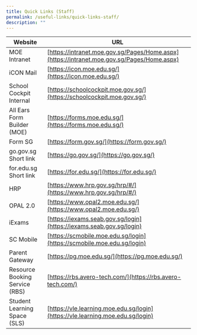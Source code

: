 ```yaml
---
title: Quick Links (Staff)
permalink: /useful-links/quick-links-staff/
description: ""
---
```

| **Website** | **URL** |
| -------- | -------- |
| MOE Intranet     | [https://intranet.moe.gov.sg/Pages/Home.aspx](https://intranet.moe.gov.sg/Pages/Home.aspx)     |
| iCON Mail  | [https://icon.moe.edu.sg/](https://icon.moe.edu.sg/) |
| School Cockpit Internal | [https://schoolcockpit.moe.gov.sg/](https://schoolcockpit.moe.gov.sg/) |
| All Ears Form Builder (MOE) | [https://forms.moe.edu.sg/](https://forms.moe.edu.sg/) |
| Form SG | [https://form.gov.sg/](https://form.gov.sg/) |
| go.gov.sg Short link | [https://go.gov.sg/](https://go.gov.sg/) |
| for.edu.sg Short link | [https://for.edu.sg/](https://for.edu.sg/) |
| HRP | [https://www.hrp.gov.sg/hrp/#/](https://www.hrp.gov.sg/hrp/#/) |
| OPAL 2.0 | [https://www.opal2.moe.edu.sg/](https://www.opal2.moe.edu.sg/) |
| iExams | [https://iexams.seab.gov.sg/login](https://iexams.seab.gov.sg/login)
| SC Mobile | [https://scmobile.moe.edu.sg/login](https://scmobile.moe.edu.sg/login) |
| Parent Gateway | [https://pg.moe.edu.sg/](https://pg.moe.edu.sg/) |
| Resource Booking Service (RBS) | [https://rbs.avero-tech.com/](https://rbs.avero-tech.com/)
| Student Learning Space (SLS) | [https://vle.learning.moe.edu.sg/login](https://vle.learning.moe.edu.sg/login) |